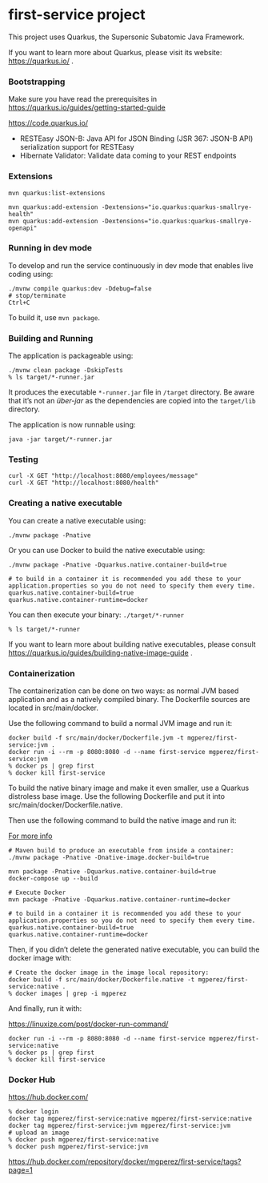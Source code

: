 # first-service project

This project uses Quarkus, the Supersonic Subatomic Java Framework.

If you want to learn more about Quarkus, please visit its website: https://quarkus.io/ .

### Bootstrapping

Make sure you have read the prerequisites in https://quarkus.io/guides/getting-started-guide

https://code.quarkus.io/

- RESTEasy JSON-B:  Java API for JSON Binding (JSR 367: JSON-B API) serialization support for RESTEasy
- Hibernate Validator: Validate data coming to your REST endpoints

### Extensions

```
mvn quarkus:list-extensions

mvn quarkus:add-extension -Dextensions="io.quarkus:quarkus-smallrye-health"
mvn quarkus:add-extension -Dextensions="io.quarkus:quarkus-smallrye-openapi"
```

### Running in dev mode

To develop and run the service continuously in dev mode that enables live coding using:
```
./mvnw compile quarkus:dev -Ddebug=false
# stop/terminate
Ctrl+C
```

To build it, use `mvn package`.

### Building and Running

The application is packageable using:

```
./mvnw clean package -DskipTests
% ls target/*-runner.jar
```

It produces the executable `*-runner.jar` file in `/target` directory.
Be aware that it’s not an _über-jar_ as the dependencies are copied into the `target/lib` directory.

The application is now runnable using:

```
java -jar target/*-runner.jar
```

### Testing

```
curl -X GET "http://localhost:8080/employees/message"
curl -X GET "http://localhost:8080/health"
```

### Creating a native executable

You can create a native executable using: 

```
./mvnw package -Pnative
```

Or you can use Docker to build the native executable using:

```
./mvnw package -Pnative -Dquarkus.native.container-build=true

# to build in a container it is recommended you add these to your application.properties so you do not need to specify them every time.
quarkus.native.container-build=true
quarkus.native.container-runtime=docker
```

You can then execute your binary: `./target/*-runner`

```
% ls target/*-runner
```

If you want to learn more about building native executables, please consult https://quarkus.io/guides/building-native-image-guide .

### Containerization

The containerization can be done on two ways: as normal JVM based application and as a natively compiled binary. The Dockerfile sources are located in src/main/docker.

Use the following command to build a normal JVM image and run it:

```
docker build -f src/main/docker/Dockerfile.jvm -t mgperez/first-service:jvm .
docker run -i --rm -p 8080:8080 -d --name first-service mgperez/first-service:jvm
% docker ps | grep first
% docker kill first-service
```

To build the native binary image and make it even smaller, use a Quarkus distroless base image. Use the following Dockerfile and put it into src/main/docker/Dockerfile.native.

Then use the following command to build the native image and run it:

[For more info](https://quarkus.io/guides/building-native-image#creating-a-container)

```
# Maven build to produce an executable from inside a container:
./mvnw package -Pnative -Dnative-image.docker-build=true

mvn package -Pnative -Dquarkus.native.container-build=true
docker-compose up --build

# Execute Docker
mvn package -Pnative -Dquarkus.native.container-runtime=docker

# to build in a container it is recommended you add these to your application.properties so you do not need to specify them every time.
quarkus.native.container-build=true
quarkus.native.container-runtime=docker
```

Then, if you didn’t delete the generated native executable, you can build the docker image with:

```
# Create the docker image in the image local repository:
docker build -f src/main/docker/Dockerfile.native -t mgperez/first-service:native .
% docker images | grep -i mgperez
```

And finally, run it with:

https://linuxize.com/post/docker-run-command/

```
docker run -i --rm -p 8080:8080 -d --name first-service mgperez/first-service:native
% docker ps | grep first
% docker kill first-service
```

### Docker Hub

https://hub.docker.com/

```
% docker login
docker tag mgperez/first-service:native mgperez/first-service:native
docker tag mgperez/first-service:jvm mgperez/first-service:jvm
# upload an image
% docker push mgperez/first-service:native
% docker push mgperez/first-service:jvm
```

https://hub.docker.com/repository/docker/mgperez/first-service/tags?page=1